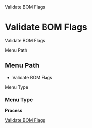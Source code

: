 
Validate BOM Flags
# Validate BOM Flags


Validate BOM Flags

Menu Path
## Menu Path



- Validate BOM Flags

Menu Type
### Menu Type

**Process**


[Validate BOM Flags](../../functional-guide/process/process-m_product_bom_flag.md)